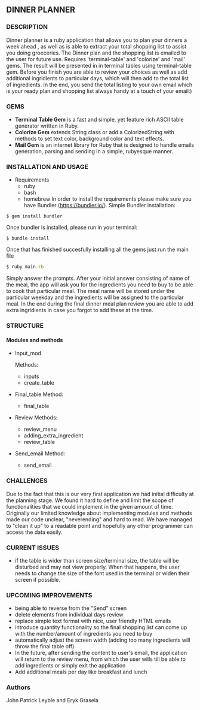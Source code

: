 ## __DINNER PLANNER__
### __DESCRIPTION__
Dinner planner is a ruby application that allows you to plan your dinners a week ahead , as well as is able to extract your total shopping list to assist you doing groeceries. 
The Dinner plan and the shopping list is emailed to the user for future use.
Requires 'terminal-table' and 'colorize' and 'mail' gems. 
The result will be presented in in terminal tables using terminal-table gem. 
Before you finish you are able to review your choices as well as add additional ingridients to particular days, which will then add to the total list of ingredients. 
In the end, you send the total listing to your own email which is your ready plan and shopping list always handy at a touch of your email:)
### __GEMS__
- **Terminal Table Gem** is a fast and simple, yet feature rich ASCII table generator written in Ruby.
- **Colorize Gem** extends String class or add a ColorizedString with methods to set text color, background color and text effects.
- **Mail Gem** is an internet library for Ruby that is designed to handle emails generation, parsing and sending in a simple, rubyesque manner.
### __INSTALLATION AND USAGE__
- Requirements 
    - ruby
    - bash
    - homebrew
In order to install the requirements please make sure you have Bundler (https://bundler.io/). Simple Bundler installation:
```
$ gem install bundler
```
Once bundler is installed, please run in your terminal: 
```
$ bundle install
```
Once that has finished succesfully installing all the gems just run the main file
```ruby
$ ruby main.rb
```
Simply answer the prompts. 
After your initial answer consisting of name of the meal, the app will ask you for the ingredients you need to buy to be able to cook that particular meal. 
The meal name will be stored under the particular weekday and the ingredients will be assigned to the particular meal. 
In the end during the final dinner meal plan review you are able to add extra ingridients in case you forgot to add these at the time.
### __STRUCTURE__ 
#### __Modules and methods__
- Input_mod 
    
    Methods:
    - inputs 
    - create_table
- Final_table 
    Method:
    - final_table
- Review
    Methods:
    - review_menu
    - adding_extra_ingredient
    - review_table
- Send_email
    Method:
    - send_email
### __CHALLENGES__
Due to the fact that this is our very first application we had initial difficulty at the planning stage. We found it hard to define and limit the scope of functionalities that we could implement in the given amount of time. 
Originally our limited knowledge about implementing modules and methods made our code unclear, "neverending" and hard to read. We have managed to "clean it up" to a readable point and hopefully any other programmer can access the data easily. 
### __CURRENT ISSUES__ 
- if the table is wider than screen size/terminal size, the table will be disturbed and may not view properly. 
When that happens, the user needs to change the size of the font used in the terminal or widen their screen if possible.
### __UPCOMING IMPROVEMENTS__
- being able to reverse from the "Send" screen
- delete elements from individual days review
- replace simple text format with nice, user friendly HTML emails
- introduce quantity functionality so the final shopping list can come up with the number/amount of ingredients you need to buy
- automatically adjust the screen width (adding too many ingredients will throw the final table off)
- In the future, after sending the content to user's email, the application will return to the review menu, from which the user wills till be able to add ingredients or simply exit the application
- Add additional meals per day like breakfast and lunch
### __Authors__ 
John Patrick Leyble and Eryk Grasela